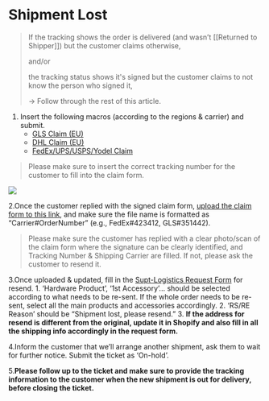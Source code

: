 # Shipment Lost
> If the tracking shows the order is delivered (and wasn’t [[Returned to Shipper]]) but the customer claims otherwise, 
> 
> and/or
> 
> the tracking status shows it's signed but the customer claims to not know the person who signed it,
> 
> -> Follow through the rest of this article.

1. Insert the following macros (according to the regions & carrier) and submit.
	- <u>GLS Claim (EU)</u>
	- <u>DHL Claim (EU)</u>
	- <u>FedEx/UPS/USPS/Yodel Claim</u>

>Please make sure to insert the correct tracking number for the customer to fill into the claim form.

![](https://lh4.googleusercontent.com/Yf8M1aMa40YUcpdOCN7DY9nN6JAzjHK-ypZd3XqAC29TWHqYhgxbAz9YQHc680kLWGHCF4K5x-Hgj2L2hxfipeSXdNTihA2MTVgzX33fcLBF_NcfeM4176Ot8soDLnOM_OF0PLkxc_euYXlvVgmTMF4_HFV6wMpxTERQwkT8BZRoiVbHhPuzrM3Gk1hH)

2.Once the customer replied with the signed claim form, [upload the claim form to this link](https://drive.google.com/drive/folders/13HASKVjrrMchxOh_DgiTbrQe9ner-2bY?usp=sharing), and make sure the file name is formatted as “Carrier#OrderNumber” (e.g., FedEx#423412, GLS#351442).

>Please make sure the customer has replied with a clear photo/scan of the claim form where the signature can be clearly identified, and Tracking Number & Shipping Carrier are filled. If not, please ask the customer to resend it.

3.Once uploaded & updated, fill in the [Supt-Logistics Request Form](https://docs.google.com/forms/d/e/1FAIpQLSdd0Hei0HZSqwf_bzUTIdutMvE_a_N2VGuOc5fta-jwun69PA/viewform?fbzx=4036418607483484801) for resend.
	1. ‘Hardware Product’, ‘1st Accessory’... should be selected according to what needs to be re-sent. If the whole order needs to be re-sent, select all the main products and accessories accordingly.
	2. ‘RS/RE Reason’ should be “Shipment lost, please resend.”
	3. **If the address for resend is different from the original, update it in Shopify and also fill in all the shipping info accordingly in the request form.**

4.Inform the customer that we’ll arrange another shipment, ask them to wait for further notice. Submit the ticket as ‘On-hold’.

5.**Please follow up to the ticket and make sure to provide the tracking information to the customer when the new shipment is out for delivery, before closing the ticket.**